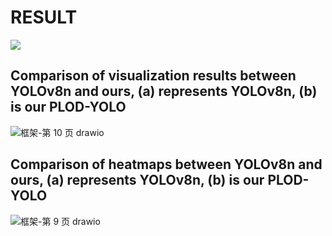 # RESULT

[![](h[ttps://i1.hdslb.com/bfs/archive/9a32c55b90ac9485d02dc1a50dc1fa94d12b3111.jpg@640w_400h_1c.webp](https://github.com/CQUMASTER/PLOD-YOLO/blob/main/cover.jpg?raw=true))](https://www.bilibili.com/video/BV1AJ4m1V72S/?vd_source=bb78e973a8b39faf72ea2708679e60d2)

## Comparison of visualization results between YOLOv8n and ours, (a) represents YOLOv8n, (b) is our PLOD-YOLO
![框架-第 10 页 drawio](https://github.com/CQUMASTER/PLOD-YOLO/assets/23055398/fbcdc631-4e4e-469e-890b-a8643ec85bd0)

## Comparison of heatmaps between YOLOv8n and ours, (a) represents YOLOv8n, (b) is our PLOD-YOLO
![框架-第 9 页 drawio](https://github.com/CQUMASTER/PLOD-YOLO/assets/23055398/f14d235e-490f-43db-ad42-4dbc22b1aabe)
